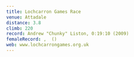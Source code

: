```yaml
---
title: Lochcarron Games Race
venue: Attadale
distance: 3.8
climb: 220
record: Andrew "Chunky" Liston, 0:19:10 (2009)
femaleRecord: ,  ()
web: www.lochcarrongames.org.uk
---
```

